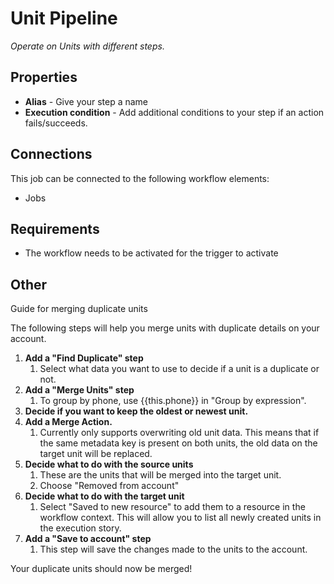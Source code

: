 # Unit Pipeline #

*Operate on Units with different steps.*

## Properties

* **Alias** - Give your step a name 
* **Execution condition** - Add additional conditions to your step if an action fails/succeeds.

## Connections

This job can be connected to the following workflow elements:

* Jobs

## Requirements

* The workflow needs to be activated for the trigger to activate

## Other

Guide for merging duplicate units

The following steps will help you merge units with duplicate details on your account.

1. **Add a "Find Duplicate" step**
	1. Select what data you want to use to decide if a unit is a duplicate or not.
2. **Add a "Merge Units" step**
	1. To group by phone, use {{this.phone}} in "Group by expression".
3. **Decide if you want to keep the oldest or newest unit.**
4. **Add a Merge Action.**
	1. Currently only supports overwriting old unit data. This means that if the same metadata key is present on both units, the old data on the target unit will be replaced.
5. **Decide what to do with the source units**
	1. These are the units that will be merged into the target unit.
	2. Choose "Removed from account"
6. **Decide what to do with the target unit**
	1. Select "Saved to new resource" to add them to a resource in the workflow context. This will allow you to list all newly created units in the execution story.
7. **Add a "Save to account" step**
	1. This step will save the changes made to the units to the account.

Your duplicate units should now be merged!
